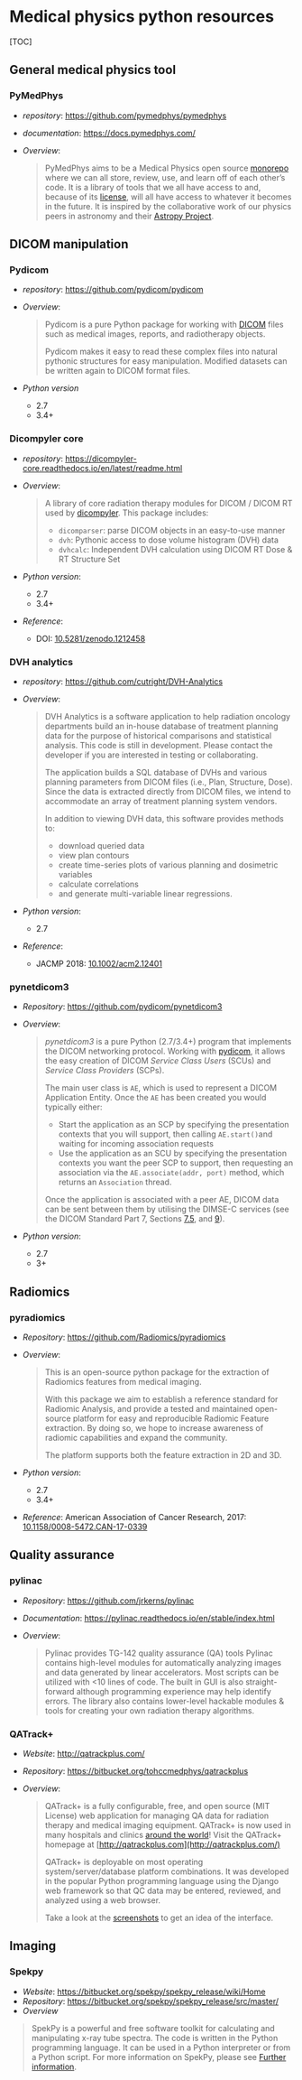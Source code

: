 ﻿# Medical physics python resources

[TOC]

## General medical physics tool

### PyMedPhys

- *repository*: <https://github.com/pymedphys/pymedphys>

- *documentation*: <https://docs.pymedphys.com/>

- *Overview*:

  > PyMedPhys aims to be a Medical Physics open source [monorepo](https://cacm.acm.org/magazines/2016/7/204032-why-google-stores-billions-of-lines-of-code-in-a-single-repository/fulltext) where we can all store, review, use, and learn off of each other’s code. It is a library of tools that we all have access to and, because of its [license](https://choosealicense.com/licenses/agpl-3.0/), will all have access to whatever it becomes in the future. It is inspired by the collaborative work of our physics peers in astronomy and their [Astropy Project](http://www.astropy.org/).

## DICOM manipulation

### Pydicom

- *repository*: https://github.com/pydicom/pydicom

- *Overview*:

  > Pydicom is a pure Python package for working with [DICOM](http://en.wikipedia.org/wiki/DICOM) files such as medical images, reports, and radiotherapy objects.
  >
  > Pydicom makes it easy to read these complex files into natural pythonic structures for easy manipulation. Modified datasets can be written again to DICOM format files.

- *Python version*

  - 2.7
  - 3.4+

### Dicompyler core 

- *repository*: https://dicompyler-core.readthedocs.io/en/latest/readme.html

- *Overview*:

  > A library of core radiation therapy modules for DICOM / DICOM RT used by [dicompyler](http://www.dicompyler.com/). This package includes:
  >
  > - `dicomparser`: parse DICOM objects in an easy-to-use manner
  > - `dvh`: Pythonic access to dose volume histogram (DVH) data
  > - `dvhcalc`: Independent DVH calculation using DICOM RT Dose & RT Structure Set

- *Python version*:
  - 2.7
  - 3.4+

- *Reference*:

  - DOI: [10.5281/zenodo.1212458](https://zenodo.org/record/1212458#.W1XqFnZKh5E)

### DVH analytics

- *repository*: https://github.com/cutright/DVH-Analytics

- *Overview*:

  > DVH Analytics is a software application to help radiation oncology departments build an in-house database of treatment planning data for the purpose of historical comparisons and statistical analysis. This code is still in development. Please contact the developer if you are interested in testing or collaborating.
  >
  > The application builds a SQL database of DVHs and various planning parameters from DICOM files (i.e., Plan, Structure, Dose). Since the data is extracted directly from DICOM files, we intend to accommodate an array of treatment planning system vendors.
  >
  > In addition to viewing DVH data, this software provides methods to:
  > - download queried data
  > - view plan contours
  > - create time-series plots of various planning and dosimetric variables
  > - calculate correlations
  > - and generate multi-variable linear regressions.

- *Python version*:

  - 2.7

- *Reference*:

  - JACMP 2018: [10.1002/acm2.12401](https://aapm.onlinelibrary.wiley.com/doi/abs/10.1002/acm2.12401)

### pynetdicom3

- *Repository*: https://github.com/pydicom/pynetdicom3

- *Overview*:

  > *pynetdicom3* is a pure Python (2.7/3.4+) program that implements the DICOM 
  > networking protocol. Working with [pydicom](https://github.com/pydicom/pydicom), it allows the easy creation of DICOM *Service Class Users* (SCUs) and *Service Class Providers* (SCPs).
  >
  > The main user class is `AE`, which is used to represent a DICOM Application Entity. Once the `AE` has been created you would typically either:
  > - Start the application as an SCP by specifying the presentation contexts that you will support, then calling `AE.start()`and waiting for incoming association requests
  > - Use the application as an SCU by specifying the presentation contexts you want the peer SCP to support, then requesting an association via the `AE.associate(addr, port)` method, which returns an `Association` thread.
  >
  > Once the application is associated with a peer AE, DICOM data can be sent between them by utilising the DIMSE-C services (see the DICOM Standard Part 7, Sections [7.5](http://dicom.nema.org/medical/dicom/current/output/html/part07.html#sect_7.5), and [9](http://dicom.nema.org/medical/dicom/current/output/html/part07.html#chapter_9)).

- *Python version*:

  - 2.7
  - 3+

## Radiomics

### pyradiomics

- *Repository*: https://github.com/Radiomics/pyradiomics

- *Overview*: 

  > This is an open-source python package for the extraction of Radiomics features from medical imaging.
  >
  > With this package we aim to establish a reference standard for Radiomic Analysis, and provide a tested and maintained open-source platform for easy and reproducible Radiomic Feature extraction. By doing so, we hope to increase awareness of radiomic capabilities and expand the community.
  >
  > The platform supports both the feature extraction in 2D and 3D.

- *Python version*:

  - 2.7
  - 3.4+

- *Reference*: American Association of Cancer Research, 2017: [10.1158/0008-5472.CAN-17-0339](http://cancerres.aacrjournals.org/content/77/21/e104)



## Quality assurance

### pylinac

- *Repository*: https://github.com/jrkerns/pylinac

- *Documentation*: https://pylinac.readthedocs.io/en/stable/index.html

- *Overview*: 

  > Pylinac provides TG-142 quality assurance (QA) tools
  > Pylinac contains high-level modules for automatically analyzing images and data generated by linear accelerators. Most scripts can be utilized with <10 lines of code. The built in GUI is also straight-forward although programming experience may help identify errors.
  > The library also contains lower-level hackable modules & tools for creating your own radiation therapy algorithms.

### QATrack+

- *Website*: http://qatrackplus.com/

- *Repository*: https://bitbucket.org/tohccmedphys/qatrackplus

- *Overview*:

  > QATrack+ is a fully configurable, free, and open source (MIT License) web application for managing QA data for radiation therapy and medical imaging equipment. QATrack+ is now used in many hospitals and clinics [around the world](http://qatrackplus.com/#whos-using)! Visit the QATrack+ homepage at [http://qatrackplus.com](http://qatrackplus.com/)
  >
  > QATrack+ is deployable on most operating system/server/database platform combinations. It was developed in the popular Python programming language using the Django web framework so that QC data may be entered, reviewed, and analyzed using a web browser.
  >
  > Take a look at the [screenshots](https://bitbucket.org/tohccmedphys/qatrackplus/wiki/screenshots) to get an idea of the interface.


## Imaging

### Spekpy

- *Website*: https://bitbucket.org/spekpy/spekpy_release/wiki/Home
- *Repository*: https://bitbucket.org/spekpy/spekpy_release/src/master/
- *Overview*

> SpekPy is a powerful and free software toolkit for calculating and manipulating x-ray tube spectra. The code is written in the Python programming language. It can be used in a Python interpreter or from a Python script. For more information on SpekPy, please see [Further information](https://bitbucket.org/spekpy/spekpy_release/wiki/Further%20information).